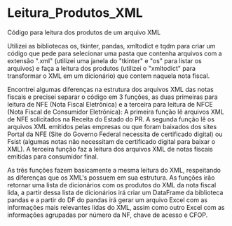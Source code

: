 # Leitura_Produtos_XML
Código para leitura dos produtos de um arquivo XML 

Utilizei as bibliotecas os, tkinter, pandas, xmltodict e tqdm para criar um código que pede para selecionar uma pasta que contenha arquivos com a extensão 
".xml" (utilizei uma janela do "tkinter" e "os" para listar os arquivos) e faça a leitura dos produtos (utilizei o "xmltodict" para transformar o XML em um dicionário)
que contem naquela nota fiscal.

Encontrei algumas diferenças na estrutura dos arquivos XML das notas fiscais e precisei separar o código em 3 funções, 
as duas primeiras para leitura de NFE (Nota Fiscal Eletrônica) e a terceira para leitura de NFCE (Nota Fiscal de Consumidor Eletrônica):
A primeira função lê arquivos XML de NFE solicitados na Receita do Estado do PR.
A segunda função lê os arquivos XML emitidos pelas empresas ou que foram baixados dos sites Portal da NFE (Site do Governo Federal necessita de certificado digital)
ou Fsist (algumas notas não necessitam de certificado digital para baixar o XML).
A terceira função faz a leitura dos arquivos XML de notas fiscais emitidas para consumidor final.

As três funções fazem basicamente a mesma leitura do XML, respeitando as diferenças que os XML's possuem em sua estrutura.
As funções irão retornar uma lista de dicionários com os produtos do XML da nota fiscal lida, a partir dessa lista de dicionários irá criar um DataFrame da biblioteca
pandas e a partir do DF do pandas irá gerar um arquivo Excel com as informações mais relevantes lidas do XML, assim como outro Excel com as informações agrupadas por
número da NF, chave de acesso e CFOP.
